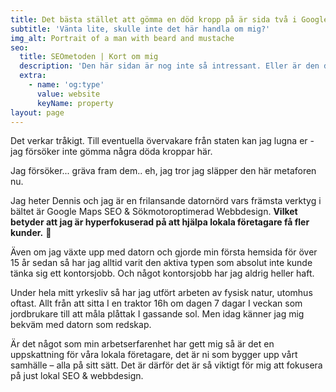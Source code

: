 ```yaml
---
title: Det bästa stället att gömma en död kropp på är sida två i Google.
subtitle: 'Vänta lite, skulle inte det här handla om mig?'
img_alt: Portrait of a man with beard and mustache
seo:
  title: SEOmetoden | Kort om mig
  description: 'Den här sidan är nog inte så intressant. Eller är den det? '
  extra:
    - name: 'og:type'
      value: website
      keyName: property
layout: page
---
```

Det verkar tråkigt. Till eventuella övervakare från staten kan jag lugna er - jag försöker inte gömma några döda kroppar här.

Jag försöker... gräva fram dem.. eh, jag tror jag släpper den här metaforen nu.

Jag heter Dennis och jag är en frilansande datornörd vars främsta verktyg i bältet är Google Maps SEO & Sökmotoroptimerad Webbdesign. **Vilket betyder att
jag är hyperfokuserad på att hjälpa lokala företagare få fler kunder.** :rocket:

Även om jag växte upp med datorn och gjorde min första hemsida för över
15 år sedan så har jag alltid varit den aktiva typen som absolut
inte kunde tänka sig ett kontorsjobb. Och något kontorsjobb har jag
aldrig heller haft.

Under hela mitt yrkesliv så har jag utfört arbeten av fysisk
natur, utomhus oftast. Allt från att sitta I en traktor 16h om dagen
7 dagar I veckan som jordbrukare till att måla plåttak I gassande
sol. Men idag känner jag mig bekväm med datorn som redskap.

Är det något som min arbetserfarenhet har gett mig så är det
en uppskattning för våra lokala företagare, det är ni som bygger
upp vårt samhälle – alla på sitt sätt. Det är därför det är så viktigt för mig att fokusera på just lokal SEO & webbdesign.
